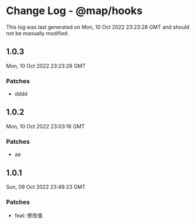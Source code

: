 # Change Log - @map/hooks

This log was last generated on Mon, 10 Oct 2022 23:23:28 GMT and should not be manually modified.

## 1.0.3
Mon, 10 Oct 2022 23:23:28 GMT

### Patches

- dddd

## 1.0.2
Mon, 10 Oct 2022 23:03:16 GMT

### Patches

- aa

## 1.0.1
Sun, 09 Oct 2022 23:49:23 GMT

### Patches

- feat: 修改值

